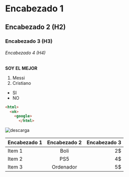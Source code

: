 # Encabezado 1
## Encabezado 2 (H2)
### Encabezado 3 (H3)
###### Encabezado 4 (H4)
__SOY EL__
**MEJOR**
1. Messi
2. Cristiano


* SI
* NO
```html
<html>
  <ok>
    <google>
      </html>
````
![descarga](https://user-images.githubusercontent.com/113420749/191208627-528ef5cb-127e-44f7-9d39-6a64db165392.jpg)

| Encabezado 1 | Encabezado 2 | Encabezado 3 |
| ------------ | :----------: | -----------: |
| Item 1 | Boli | 2$ |
| Item 2 | PS5 | 4$ |
| Item 3 | Ordenador | 5$ |
